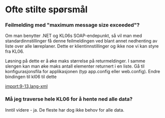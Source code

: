 # Ofte stilte spørsmål
<a id="maxmessage" href="#"></a>
### Feilmelding med "maximum message size exceeded"?
Om man benytter .NET og KL06s SOAP-endepunkt, så vil man med standardinnstillinger få denne feilmeldingen ved blant annet nedhenting av liste over alle læreplaner. Dette er klientinnstillinger og ikke noe vi kan styre fra KL06.

Løsning på dette er å øke maks størrelse på returmeldinger. I samme slengen kan man øke maks antall elementer returnert i en liste. Gå til konfigurasjonsfila for applikasjonen (typ app.config eller web.config). Endre bindingen til kl06 til dette

[import:9-13,lang-xml](eksempler/kildekode/csharp/Kl06.Eksempler/App.config)


<a id="traversere" href="#"></a>
### Må jeg traverse hele KL06 for å hente ned alle data?
Inntil videre - ja. De fleste har dog ikke behov for alle data.

